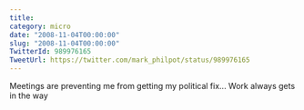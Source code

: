 ```yaml
---
title: 
category: micro
date: "2008-11-04T00:00:00"
slug: "2008-11-04T00:00:00"
TwitterId: 989976165
TweetUrl: https://twitter.com/mark_philpot/status/989976165
---
```


Meetings are preventing me from getting my political fix... Work always gets in
the way
